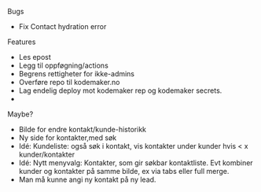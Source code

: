 
Bugs
* Fix Contact hydration error

Features
* Les epost
* Legg til oppføgning/actions
* Begrens rettigheter for ikke-admins
* Overføre repo til kodemaker.no
* Lag endelig deploy mot kodemaker rep og kodemaker secrets.
* 

Maybe?
* Bilde for endre kontakt/kunde-historikk
* Ny side for kontakter,med søk
* Idé: Kundeliste: også søk i kontakt, vis kontakter under kunder hvis < x kunder/kontakter
* Idé: Nytt menyvalg: Kontakter, som gir søkbar kontaktliste. Evt kombiner kunder og kontakter på samme bilde, ex via tabs eller full merge.
* Man må kunne angi ny kontakt på ny lead.